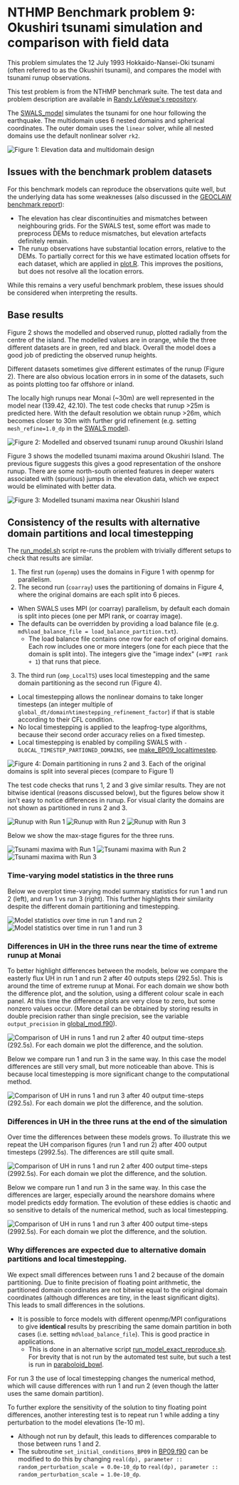 # NTHMP Benchmark problem 9: Okushiri tsunami simulation and comparison with field data

This problem simulates the 12 July 1993 Hokkaido-Nansei-Oki tsunami (often referred to as the Okushiri tsunami), and compares the model with tsunami runup observations.

This test problem is from the NTHMP benchmark suite. The test data and problem description are available in [Randy LeVeque's repository](https://github.com/rjleveque/nthmp-benchmark-problems/tree/master/BP09-FrankG-Okushiri_island/). 

The [SWALS_model](BP09.f90) simulates the tsunami for one hour following the earthquake. The multidomain uses 6 nested domains and spherical coordinates. The outer domain uses the `linear` solver, while all nested domains use the default nonlinear solver `rk2`. 

![Figure 1: Elevation data and multidomain design](elevation_okushiri_lowresolution_omp.png)

## Issues with the benchmark problem datasets

For this benchmark models can reproduce the observations quite well, but the underlying data has some weaknesses (also discussed in the [GEOCLAW benchmark report](https://depts.washington.edu/clawpack/links/nthmp-benchmarks/geoclaw-results.pdf)):
* The elevation has clear discontinuities and mismatches between neighbouring grids. For the SWALS test, some effort was made to preprocess DEMs to reduce mismatches, but elevation artefacts definitely remain.
* The runup observations have substantial location errors, relative to the DEMs. To partially correct for this we have estimated location offsets for each dataset, which are applied in [plot.R](plot.R). This improves the positions, but does not resolve all the location errors.

While this remains a very useful benchmark problem, these issues should be considered when interpreting the results. 

## Base results

Figure 2 shows the modelled and observed runup, plotted radially from the centre of the island. The modelled values are in orange, while the three different datasets are in green, red and black. Overall the model does a good job of predicting the observed runup heights.

Different datasets sometimes give different estimates of the runup (Figure 2). There are also obvious location errors in in some of the datasets, such as points plotting too far offshore or inland.

The locally high runups near Monai (~30m) are well represented in the model near (139.42, 42.10). The test code checks that runup >25m is predicted here. With the default resolution we obtain runup >26m, which becomes closer to 30m with further grid refinement (e.g. setting `mesh_refine=1.0_dp` in the [SWALS model](BP09.f90)). 

![Figure 2: Modelled and observed tsunami runup around Okushiri Island](runup_heights_okushiri_lowresolution_omp.png)

Figure 3 shows the modelled tsunami maxima around Okushiri Island. The previous figure suggests this gives a good representation of the onshore runup. There are some north-south oriented features in deeper waters associated with (spurious) jumps in the elevation data, which we expect would be eliminated with better data.

![Figure 3: Modelled tsunami maxima near Okushiri Island](max_stage_okushiri_lowresolution_omp.png)

## Consistency of the results with alternative domain partitions and local timestepping

The [run_model.sh](run_model.sh) script re-runs the problem with trivially different setups to check that results are similar.
1. The first run (`openmp`) uses the domains in Figure 1 with openmp for parallelism.
2. The second run (`coarray`) uses the partitioning of domains in Figure 4, where the original domains are each split into 6 pieces.
  * When SWALS uses MPI (or coarray) parallelism, by default each domain is split into pieces (one per MPI rank, or coarray image). 
  * The defaults can be overridden by providing a load balance file (e.g. `md%load_balance_file = load_balance_partition.txt`). 
      * The load balance file contains one row for each of original domains. Each row includes one or more integers (one for each piece that the domain is split into). The integers give the "image index" (=`MPI rank + 1`) that runs that piece. 
3. The third run (`omp_LocalTS`) uses local timestepping and the same domain partitioning as the second run (Figure 4). 
  * Local timestepping allows the nonlinear domains to take longer timesteps (an integer multiple of `global_dt/domain%timestepping_refinement_factor`) if that is stable according to their CFL condition.
  * No local timestepping is applied to the leapfrog-type algorithms, because their second order accuracy relies on a fixed timestep.
  * Local timestepping is enabled by compiling SWALS with `-DLOCAL_TIMESTEP_PARTIONED_DOMAINS`, see [make_BP09_localtimestep](make_BP09_localtimestep).

![Figure 4: Domain partitioning in runs 2 and 3. Each of the original domains is split into several pieces (compare to Figure 1)](elevation_okushiri_lowresolution_coarray.png)

The test code checks that runs 1, 2 and 3 give similar results. They are not bitwise identical (reasons discussed below), but the figures below show it isn't easy to notice differences in runup. For visual clarity the domains are not shown as partitioned in runs 2 and 3.

![Runup with Run 1](runup_heights_okushiri_lowresolution_omp.png) ![Runup with Run 2](runup_heights_okushiri_lowresolution_coarray.png) ![Runup with Run 3](runup_heights_okushiri_lowresolution_omp_localtimestep.png)

Below we show the max-stage figures for the three runs. 

![Tsunami maxima with Run 1](max_stage_okushiri_lowresolution_omp.png) ![Tsunami maxima with Run 2](max_stage_okushiri_lowresolution_coarray.png) ![Tsunami maxima with Run 3](max_stage_okushiri_lowresolution_omp_localtimestep.png)

### Time-varying model statistics in the three runs

Below we overplot time-varying model summary statistics for run 1 and run 2 (left), and run 1 vs run 3 (right). This further highlights their similarity despite the different domain partitioning and timestepping.

![Model statistics over time in run 1 and run 2](Compare_openmp_coarray.png) ![Model statistics over time in run 1 and run 3](Compare_openmp_ompLocalTS.png)

### Differences in UH in the three runs near the time of extreme runup at Monai

To better highlight differences between the models, below we compare the easterly flux UH in run 1 and run 2 after 40 outputs steps (292.5s). This is around the time of extreme runup at Monai. For each domain we show both the difference plot, and the solution, using a different colour scale in each panel. At this time the difference plots are very close to zero, but some nonzero values occur. (More detail can be obtained by storing results in double precision rather than single precision, see the variable `output_precision` in [global_mod.f90](../../../../src/shallow_water/global_mod.f90)).

![Comparison of UH in runs 1 and run 2 after 40 output time-steps (292.5s). For each domain we plot the difference, and the solution.](Compare_omp_coarray_time_index_40.png)

Below we compare run 1 and run 3 in the same way. In this case the model differences are still very small, but more noticeable than above. This is because local timestepping is more significant change to the computational method. 

![Comparison of UH in runs 1 and run 3 after 40 output time-steps (292.5s). For each domain we plot the difference, and the solution.](Compare_omp_ompLocalTS_time_index_40.png)

### Differences in UH in the three runs at the end of the simulation

Over time the differences between these models grows. To illustrate this we repeat the UH comparison figures (run 1 and run 2) after 400 output timesteps (2992.5s). The differences are still quite small.

![Comparison of UH in runs 1 and run 2 after 400 output time-steps (2992.5s). For each domain we plot the difference, and the solution.](Compare_omp_coarray_time_index_400.png)

Below we compare run 1 and run 3 in the same way. In this case the differences are larger, especially around the nearshore domains where model predicts eddy formation. The evolution of these eddies is chaotic and so sensitive to details of the numerical method, such as local timestepping.

![Comparison of UH in runs 1 and run 3 after 400 output time-steps (2992.5s). For each domain we plot the difference, and the solution.](Compare_omp_ompLocalTS_time_index_400.png)

### Why differences are expected due to alternative domain partitions and local timestepping.

We expect small differences between runs 1 and 2 because of the domain partitioning. Due to finite precision of floating point arithmetic, the partitioned domain coordinates are not bitwise equal to the original domain coordinates (although differences are tiny, in the least significant digits). This leads to small differences in the solutions. 
  * It is possible to force models with different openmp/MPI configurations to give __identical__ results by prescribing the same domain partition in both cases (i.e. setting `md%load_balance_file`). This is good practice in applications. 
    * This is done in an alternative script [run_model_exact_reproduce.sh](run_model_exact_reproduce.sh). For brevity that is not run by the automated test suite, but such a test is run in [paraboloid_bowl](../../paraboloid_bowl).

For run 3 the use of local timestepping changes the numerical method, which will cause differences with run 1 and run 2 (even though the latter uses the same domain partition). 

To further explore the sensitivity of the solution to tiny floating point differences, another interesting test is to repeat run 1 while adding a tiny perturbation to the model elevations (1e-10 m). 
  * Although not run by default, this leads to differences comparable to those between runs 1 and 2. 
  * The subroutine `set_initial_conditions_BP09` in [BP09.f90](BP09.f90) can be modified to do this by changing `real(dp), parameter :: random_perturbation_scale = 0.0e-10_dp` to `real(dp), parameter :: random_perturbation_scale = 1.0e-10_dp`. 

